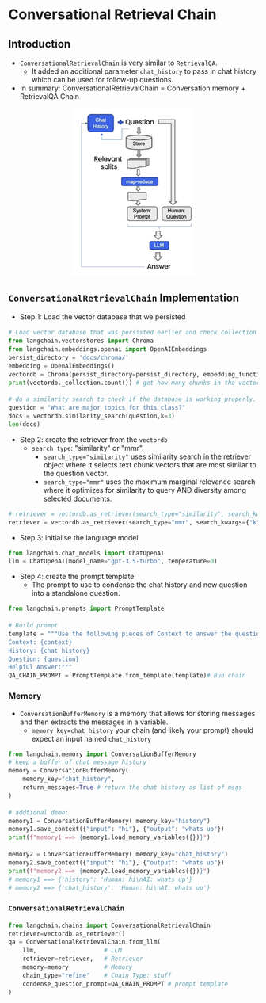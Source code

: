 # Conversational Retrieval Chain

## Introduction

- `ConversationalRetrievalChain` is very similar to `RetrievalQA`.
  - It added an additional parameter `chat_history` to pass in chat history which can be used for follow-up questions.
- In summary: ConversationalRetrievalChain = Conversation memory + RetrievalQA Chain

<p align="center"><img src="../assets/img/conversational-retrieval-chain.png" width=250/></p>

## `ConversationalRetrievalChain` Implementation

- Step 1: Load the vector database that we persisted

```Python
# Load vector database that was persisted earlier and check collection count in it
from langchain.vectorstores import Chroma
from langchain.embeddings.openai import OpenAIEmbeddings
persist_directory = 'docs/chroma/'
embedding = OpenAIEmbeddings()
vectordb = Chroma(persist_directory=persist_directory, embedding_function=embedding)
print(vectordb._collection.count()) # get how many chunks in the vector db

# do a similarity search to check if the database is working properly.
question = "What are major topics for this class?"
docs = vectordb.similarity_search(question,k=3)
len(docs)
```

- Step 2: create the retriever from the `vectordb`
  - `search_type`: "similarity" or "mmr".
    - `search_type="similarity"` uses similarity search in the retriever object where it selects text chunk vectors that are most similar to the question vector.
    - `search_type="mmr"` uses the maximum marginal relevance search where it optimizes for similarity to query AND diversity among selected documents.

```Python
# retriever = vectordb.as_retriever(search_type="similarity", search_kwargs={"k":2})
retriever = vectordb.as_retriever(search_type="mmr", search_kwargs={"k":4, "fetch_k": 5})
```

- Step 3: initialise the language model

```Python
from langchain.chat_models import ChatOpenAI
llm = ChatOpenAI(model_name="gpt-3.5-turbo", temperature=0)
```

- Step 4: create the prompt template
  - The prompt to use to condense the chat history and new question into a standalone question.

```Python
from langchain.prompts import PromptTemplate

# Build prompt
template = """Use the following pieces of Context to answer the question at the end. You can improve your answer from previous answers in History. If you don't know the answer, just say that you don't know, don't try to make up an answer. Use three sentences maximum. Keep the answer as concise as possible. Always say "thanks for asking!" at the end of the answer.
Context: {context}
History: {chat_history}
Question: {question}
Helpful Answer:"""
QA_CHAIN_PROMPT = PromptTemplate.from_template(template)# Run chain
```

### Memory

- `ConversationBufferMemory` is a memory that allows for storing messages and then extracts the messages in a variable.
  - `memory_key=chat_history` your chain (and likely your prompt) should expect an input named `chat_history`

```Python
from langchain.memory import ConversationBufferMemory
# keep a buffer of chat message history
memory = ConversationBufferMemory(
    memory_key="chat_history",
    return_messages=True # return the chat history as list of msgs
)

# addtional demo:
memory1 = ConversationBufferMemory( memory_key="history")
memory1.save_context({"input": "hi"}, {"output": "whats up"})
print(f"memory1 ==> {memory1.load_memory_variables({})}")

memory2 = ConversationBufferMemory( memory_key="chat_history")
memory2.save_context({"input": "hi"}, {"output": "whats up"})
print(f"memory2 ==> {memory2.load_memory_variables({})}")
# memory1 ==> {'history': 'Human: hi\nAI: whats up'}
# memory2 ==> {'chat_history': 'Human: hi\nAI: whats up'}
```

### `ConversationalRetrievalChain`

```Python
from langchain.chains import ConversationalRetrievalChain
retriever=vectordb.as_retriever()
qa = ConversationalRetrievalChain.from_llm(
    llm,                   # LLM
    retriever=retriever,   # Retriever
    memory=memory          # Memory
    chain_type="refine"    # Chain Type: stuff
    condense_question_prompt=QA_CHAIN_PROMPT # prompt template
)
```
